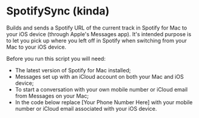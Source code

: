 SpotifySync (kinda)
===========

Builds and sends a Spotify URL of the current track in Spotify for Mac to your iOS device  (through Apple's Messages app). It's intended purpose is to let you pick up where you left off in Spotify when switching from your Mac to your iOS device.

Before you run this script you will need:

- The latest version of Spotify for Mac installed;
- Messages set up with an iCloud account on both your Mac and iOS device;
- To start a conversation with your own mobile number or iCloud email from Messages on your Mac;
- In the code below replace [Your Phone Number Here] with your mobile number or iCloud email associated with your iOS device.
